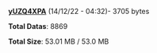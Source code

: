 [**yUZQ4XPA**](/data/yUZQ4XPA.txt) (14/12/22 - 04:32)- 3705 bytes

**Total Datas**: 8869

**Total Size**: 53.01 MB / 53.0 MB